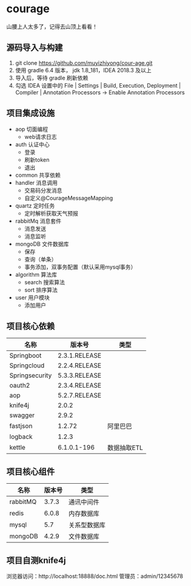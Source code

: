 # courage
山腰上人太多了，记得去山顶上看看！


## 源码导入与构建
1. git clone https://github.com/muyizhiyong/cour-age.git 
2. 使用 gradle 6.4 版本， jdk 1.8_181，IDEA 2018.3 及以上
3. 导入后，等待 gradle 刷新依赖
4. 勾选 IDEA 设置中的 File | Settings | Build, Execution, Deployment | Compiler | Annotation Processors -> Enable Annotation Processors

## 项目集成设施
- aop  切面编程
    - web请求日志
- auth 认证中心 
    - 登录
    - 刷新token
    - 退出 
- common 共享依赖
- handler 消息调用
    - 交易码分发消息
    - 自定义@CourageMessageMapping
- quartz 定时任务
    - 定时解析获取天气预报
- rabbitMq 消息套件
    - 消息发送
    - 消息监听
- mongoDB 文件数据库
    - 保存
    - 查询（单条）
    - 事务添加，双事务配置（默认采用mysql事务） 
- algorithm 算法库
    - search 搜索算法
    - sort 排序算法
- user 用户模块
    - 添加用户
    
    
## 项目核心依赖
|  名称      |    版本号    |  类型 |
|  ----     |   -------     | ---- |
|Springboot |2.3.1.RELEASE  |      |
|Springcloud|2.2.4.RELEASE |      |
|Springsecurity |5.3.3.RELEASE|    |
|oauth2     |2.3.4.RELEASE  |      |
|aop        |5.2.7.RELEASE  |      |
|knife4j    |2.0.2          |      |
|swagger    |2.9.2          |      |
|fastjson   |1.2.72         |  阿里巴巴    |
|logback    |1.2.3          |      |
|kettle     |6.1.0.1-196    |  数据抽取ETL |

## 项目核心组件
|  名称      |    版本号    |  类型         |
|  ----     |   -------     | ----        |
|rabbitMQ   |3.7.3          |  通讯中间件  |
|redis      |6.0.8          |  内存数据库  |
|mysql      |5.7            |  关系型数据库 |
|mongoDB    |4.2.9          |  文件数据库  |


## 项目自测knife4j
浏览器访问：http://localhost:18888/doc.html
管理员：admin/12345678

